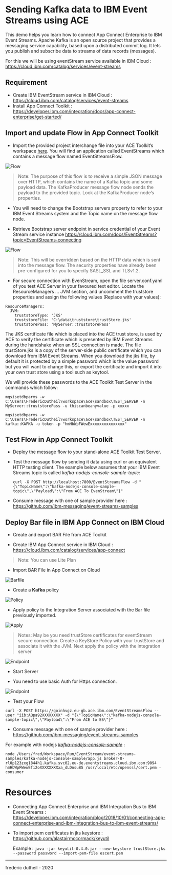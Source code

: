# Sending Kafka data to IBM Event Streams using ACE

This demo helps you learn how to connect App Connect Enterprise to IBM Event Streams. Apache Kafka is an open source project that provides a messaging service capability, based upon a distributed commit log. It lets you publish and subscribe data to streams of data records (messages). 



For this we will be using eventStream service available in IBM Cloud : https://cloud.ibm.com/catalog/services/event-streams

## Requirement

- Create IBM EventStream service in IBM Cloud : https://cloud.ibm.com/catalog/services/event-streams
- Install App Connect Toolkit : https://developer.ibm.com/integration/docs/app-connect-enterprise/get-started/

## Import and update Flow in App Connect Toolkit

- Import the provided project interchange file into your ACE Toolkit’s workspace [here](resources/PI_EventStreams.zip). You will find an application called EventStreams which contains a message flow named EventStreamsFlow. 

![Flow](images/flow.png)

>Note: The purpose of this flow is to receive a simple JSON message over HTTP, which contains the name of a Kafka topic and some payload data. The KafkaProducer message flow node sends the payload to the provided topic. Look at the KafkaProducer node’s properties. 

- You will need to change the Bootstrap servers property to refer to your IBM Event Streams system and the Topic name on the message flow node. 

- Retrieve Bootstrap server endpoint in service credential of your Event Stream service instance
  https://cloud.ibm.com/docs/EventStreams?topic=EventStreams-connecting

![Flow](images/kafkaproperties.jpg)

>Note: This will be overridden based on the HTTP data which is sent into the message flow. The security properties have already been pre-configured for you to specify SASL_SSL and TLSv1.2. 


- For secure connection with EvenStream, open the file server.conf.yaml of you test ACE Server in your favoured text editor. Locate the ResourceManagers … JVM section, and uncomment the truststore properties and assign the following values (Replace with your values):

```
ResourceManagers:
  JVM:
    truststoreType: 'JKS'
    truststoreFile: 'C:\data\truststore\trustStore.jks'
    truststorePass: 'MyServer::truststorePass'
```

The JKS certificate file which is placed into the ACE trust store, is used by ACE to verify the certificate which is presented by IBM Event Streams during the handshake when an SSL connection is made. The file trustStore.jks is a copy of the server-side public certificate which you can download from IBM Event Streams. When you download the jks file, by default it is protected by a simple password which is the value password but you will want to change this, or export the certificate and import it into your own trust store using a tool such as keytool.

We will provide these passwords to the ACE Toolkit Test Server in the commands which follow:

`mqsisetdbparms -w C:\Users\FredericDutheil\workspace\ace\sandbox\TEST_SERVER -n MyServer::truststorePass -u thiscanbeanyvalue -p xxxxx`

`mqsisetdbparms -w C:\Users\FredericDutheil\workspace\ace\sandbox\TEST_SERVER -n kafka::KAFKA -u token -p "hmHbWpFWewExxxxxxxxxxxxxxx"`

## Test Flow in App Connect Toolkit

- Deploy the message flow to your stand-alone ACE Toolkit Test Server. 

- Test the message flow by sending it data using curl or an equivalent HTTP testing client. The example below assumes that your IBM Event Streams topic is called *kafka-nodejs-console-sample-topic*:


   `curl -X POST http://localhost:7800/EventStreamsFlow -d "{\"TopicName\":\"kafka-nodejs-console-sample-topic\",\"Payload\":\"From ACE To EvenStream\"}"`

- Consume message with one of sample provider here : https://github.com/ibm-messaging/event-streams-samples


## Deploy Bar file in IBM App Connect on IBM Cloud

- Create and export BAR File from ACE Toolkit

- Create IBM App Connect service in IBM Cloud : https://cloud.ibm.com/catalog/services/app-connect

> Note: You can use Lite Plan

- Import BAR File in App Connect on Cloud

![Barfile](images/importbarfile.jpg)

- Create a **Kafka** policy

![Policy](images/createkafkapolicy.jpg)

- Apply policy to the Integration Server associated with the Bar file previously imported.

![Apply](images/applypolicy.jpg)

> Notes:  May be you need trustStore certificates for eventStream secure connection.
> Create a KeyStore Policy with your trustStore and associate it with the JVM. Next apply the policy with the integration server

![Endpoint](images/keystorepolicy.jpg)


- Start Server

- You need to use basic Auth for Https connection.

![Endpoint](images/httpsendpoint.jpg)

- Test your Flow

`curl -X POST https://goinhvgz.eu-gb.ace.ibm.com/EventStreamsFlow --user "iib:AQpa92XXXXXXXX" -d "{\"TopicName\":\"kafka-nodejs-console-sample-topic\",\"Payload\":\"From ACE to ES\"}"`

- Consume message with one of sample provider here : https://github.com/ibm-messaging/event-streams-samples

For example with nodejs *[kafka-nodejs-console-sample](kafka-nodejs-console-samplep)* :

`node /Users/fred/Workspace/Run/EventStream/event-streams-samples/kafka-nodejs-console-sample/app.js broker-0-rl0p123zxg1844h1.kafka.svc02.eu-de.eventstreams.cloud.ibm.com:9094 hmHbWpFWewEfi2oXXXXXXXXxa_dLDnsuBS /usr/local/etc/openssl/cert.pem -consumer`


# Resources
- Connecting App Connect Enterprise and IBM Integration Bus to IBM Event Streams :
https://developer.ibm.com/integration/blog/2018/10/01/connecting-app-connect-enterprise-and-ibm-integration-bus-to-ibm-event-streams/

- To import pem certificates in jks keystore :
https://github.com/alastairmccormack/keyutil

    Example : `java -jar keyutil-0.4.0.jar --new-keystore trustStore.jks --password password --import-pem-file escert.pem`

---
frederic dutheil - 2020